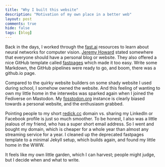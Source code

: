 ```yaml
---
title: "Why I built this website"
description: "Motivation of my own place in a better web"
layout: post
comments: true
hide: false
tags: [blog]
---
```


Back in the days, I worked through the [fast.ai](https://www.fast.ai/) resources to learn about neural networks for computer vision.
[Jeremy Howard](https://jeremy.fast.ai/) stated somewhere that everyone should have a personal blog or website.
They also offered a nice GitHub template called [fastpages](https://github.com/fastai/fastpages) which made it too easy.
Write some Markdown, the GitHub pipelines were ready to go, and boom, there was a github.io page.

Compared to the quirky website builders on some shady website I used during school, I somehow owned the website. 
And this feeling of wanting to own my little home in the interwebs was sparked again when I joined the Fediverse on Mastodon.
My [fosstodon.org](https://fosstodon.org/@tuebel) instance is clearly biased towards a personal website, and the enthusiasm grabbed.

Pointing people to my short [redick.cc](https://redick.cc) domain vs. sharing my LinkedIn or Facebook profile is just so much smoother.
To be honest, I also was a little jealous of my friend, who has a super short email address.
So I went and bought my domain, which is cheaper for a whole year than almost any streaming service for a year.
I cleaned up the deprecated fastpages template to a minimal Jekyll setup, which builds again, and found my little home in the WWW.

It feels like my own little garden, which I can harvest; people might judge, but I decide when and what to write.